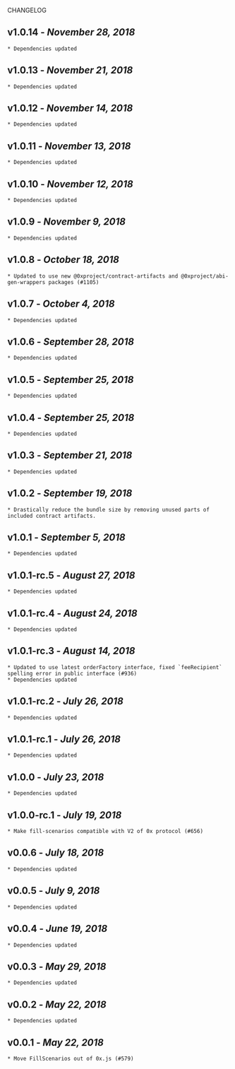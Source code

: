 <!--
changelogUtils.file is auto-generated using the monorepo-scripts package. Don't edit directly.
Edit the package's CHANGELOG.json file only.
-->

CHANGELOG

## v1.0.14 - _November 28, 2018_

    * Dependencies updated

## v1.0.13 - _November 21, 2018_

    * Dependencies updated

## v1.0.12 - _November 14, 2018_

    * Dependencies updated

## v1.0.11 - _November 13, 2018_

    * Dependencies updated

## v1.0.10 - _November 12, 2018_

    * Dependencies updated

## v1.0.9 - _November 9, 2018_

    * Dependencies updated

## v1.0.8 - _October 18, 2018_

    * Updated to use new @0xproject/contract-artifacts and @0xproject/abi-gen-wrappers packages (#1105)

## v1.0.7 - _October 4, 2018_

    * Dependencies updated

## v1.0.6 - _September 28, 2018_

    * Dependencies updated

## v1.0.5 - _September 25, 2018_

    * Dependencies updated

## v1.0.4 - _September 25, 2018_

    * Dependencies updated

## v1.0.3 - _September 21, 2018_

    * Dependencies updated

## v1.0.2 - _September 19, 2018_

    * Drastically reduce the bundle size by removing unused parts of included contract artifacts.

## v1.0.1 - _September 5, 2018_

    * Dependencies updated

## v1.0.1-rc.5 - _August 27, 2018_

    * Dependencies updated

## v1.0.1-rc.4 - _August 24, 2018_

    * Dependencies updated

## v1.0.1-rc.3 - _August 14, 2018_

    * Updated to use latest orderFactory interface, fixed `feeRecipient` spelling error in public interface (#936)
    * Dependencies updated

## v1.0.1-rc.2 - _July 26, 2018_

    * Dependencies updated

## v1.0.1-rc.1 - _July 26, 2018_

    * Dependencies updated

## v1.0.0 - _July 23, 2018_

    * Dependencies updated

## v1.0.0-rc.1 - _July 19, 2018_

    * Make fill-scenarios compatible with V2 of 0x protocol (#656)

## v0.0.6 - _July 18, 2018_

    * Dependencies updated

## v0.0.5 - _July 9, 2018_

    * Dependencies updated

## v0.0.4 - _June 19, 2018_

    * Dependencies updated

## v0.0.3 - _May 29, 2018_

    * Dependencies updated

## v0.0.2 - _May 22, 2018_

    * Dependencies updated

## v0.0.1 - _May 22, 2018_

    * Move FillScenarios out of 0x.js (#579)

